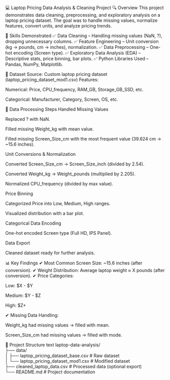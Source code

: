 💻 Laptop Pricing Data Analysis & Cleaning Project
🔍 Overview
This project demonstrates data cleaning, preprocessing, and exploratory analysis on a laptop pricing dataset. The goal was to handle missing values, normalize features, convert units, and analyze pricing trends.

📌 Skills Demonstrated
✅ Data Cleaning – Handling missing values (NaN, ?), dropping unnecessary columns.
✅ Feature Engineering – Unit conversion (kg → pounds, cm → inches), normalization.
✅ Data Preprocessing – One-hot encoding (Screen type).
✅ Exploratory Data Analysis (EDA) – Descriptive stats, price binning, bar plots.
✅ Python Libraries Used – Pandas, NumPy, Matplotlib.

📂 Dataset
Source: Custom laptop pricing dataset (laptop_pricing_dataset_mod1.csv)
Features:

Numerical: Price, CPU_frequency, RAM_GB, Storage_GB_SSD, etc.

Categorical: Manufacturer, Category, Screen, OS, etc.

🔧 Data Processing Steps
Handled Missing Values

Replaced ? with NaN.

Filled missing Weight_kg with mean value.

Filled missing Screen_Size_cm with the most frequent value (39.624 cm → ~15.6 inches).

Unit Conversions & Normalization

Converted Screen_Size_cm → Screen_Size_inch (divided by 2.54).

Converted Weight_kg → Weight_pounds (multiplied by 2.205).

Normalized CPU_frequency (divided by max value).

Price Binning

Categorized Price into Low, Medium, High ranges.

Visualized distribution with a bar plot.

Categorical Data Encoding

One-hot encoded Screen type (Full HD, IPS Panel).

Data Export

Cleaned dataset ready for further analysis.

📊 Key Findings
✔ Most Common Screen Size: ~15.6 inches (after conversion).
✔ Weight Distribution: Average laptop weight ≈ X pounds (after conversion).
✔ Price Categories:

Low: $X - $Y

Medium: $Y - $Z

High: $Z+

✔ Missing Data Handling:

Weight_kg had missing values → filled with mean.

Screen_Size_cm had missing values → filled with mode.

📂 Project Structure
text
laptop-data-analysis/  
├── data/  
│   ├── laptop_pricing_dataset_base.csv   # Raw dataset  
│   └── laptop_pricing_dataset_mod1.csv   # Modified dataset  
├── cleaned_laptop_data.csv               # Processed data (optional export)  
└── README.md                             # Project documentation  
